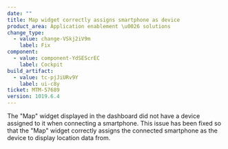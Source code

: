 ```yaml
---
date: ""
title: Map widget correctly assigns smartphone as device
product_area: Application enablement \u0026 solutions
change_type:
  - value: change-VSkj2iV9m
    label: Fix
component:
  - value: component-YdSEScrEC
    label: Cockpit
build_artifact:
  - value: tc-pjJiURv9Y
    label: ui-c8y
ticket: MTM-57689
version: 1019.6.4
---
```

The "Map" widget displayed in the dashboard did not have a device assigned to it when connecting a smartphone. This issue has been fixed so that the "Map" widget correctly assigns the connected smartphone as the device to display location data from.
